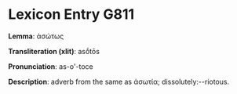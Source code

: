 # Lexicon Entry G811

**Lemma**: ἀσώτως

**Transliteration (xlit)**: asṓtōs

**Pronunciation**: as-o'-toce

**Description**:
adverb from the same as ἀσωτία; dissolutely:--riotous.
